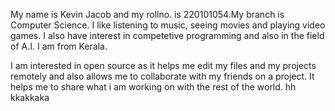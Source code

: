 My name is Kevin Jacob and my rollno. is 220101054.My branch is Computer Science.
I like listening to music, seeing movies and  playing video games.
I also have interest in competetive programming and also in the field of A.I.
I am from Kerala.


I am interested in open source as it helps me edit my files and my projects remotely and also allows me to collaborate with my friends
on a project. 
It helps me to share what i am working on with the rest of the world.
hh
kkakkaka
